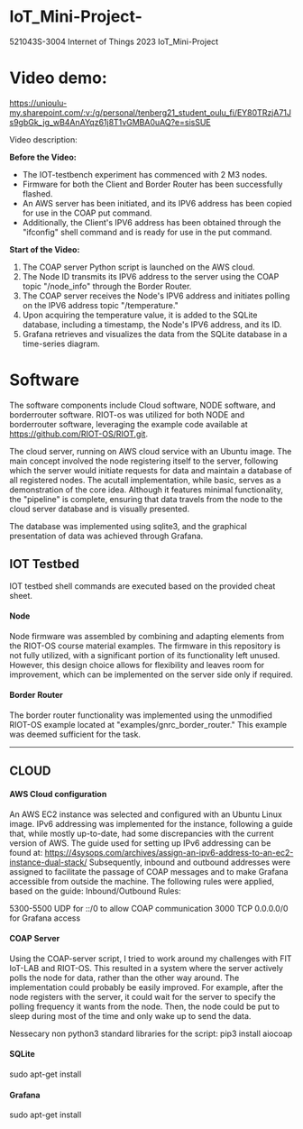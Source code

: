 # IoT_Mini-Project-
521043S-3004 Internet of Things 2023 IoT_Mini-Project 

# Video demo: 
https://unioulu-my.sharepoint.com/:v:/g/personal/tenberg21_student_oulu_fi/EY80TRzjA71Js9gbGk_jg_wB4AnAYqz61j8T1vGMBA0uAQ?e=sisSUE

Video description:

**Before the Video:**
- The IOT-testbench experiment has commenced with 2 M3 nodes.
- Firmware for both the Client and Border Router has been successfully flashed.
- An AWS server has been initiated, and its IPV6 address has been copied for use in the COAP put command.
- Additionally, the Client's IPV6 address has been obtained through the "ifconfig" shell command and is ready for use in the put command.

**Start of the Video:**
1. The COAP server Python script is launched on the AWS cloud.
2. The Node ID transmits its IPV6 address to the server using the COAP topic "/node_info" through the Border Router.
3. The COAP server receives the Node's IPV6 address and initiates polling on the IPV6 address topic "/temperature."
4. Upon acquiring the temperature value, it is added to the SQLite database, including a timestamp, the Node's IPV6 address, and its ID.
5. Grafana retrieves and visualizes the data from the SQLite database in a time-series diagram.


# Software
The software components include Cloud software, NODE software, and borderrouter software. RIOT-os was utilized for both NODE and borderrouter software, leveraging the example code available at https://github.com/RIOT-OS/RIOT.git.

The cloud server, running on AWS cloud service with an Ubuntu image. The main concept involved the node registering itself to the server, following which the server would initiate requests for data and maintain a database of all registered nodes. The acutall implementation, while basic, serves as a demonstration of the core idea. Although it features minimal functionality, the "pipeline" is complete, ensuring that data travels from the node to the cloud server database and is visually presented.

The database was implemented using sqlite3, and the graphical presentation of data was achieved through Grafana.
## IOT Testbed
IOT testbed shell commands are executed based on the provided cheat sheet.
#### Node
Node firmware was assembled by combining and adapting elements from the RIOT-OS course material examples. The firmware in this repository is not fully utilized, with a significant portion of its functionality left unused. However, this design choice allows for flexibility and leaves room for improvement, which can be implemented on the server side only if required.
#### Border Router
The border router functionality was implemented using the unmodified RIOT-OS example located at "examples/gnrc_border_router." This example was deemed sufficient for the task.
_____________________
## CLOUD
####  AWS Cloud configuration
An AWS EC2 instance was selected and configured with an Ubuntu Linux image. IPv6 addressing was implemented for the instance, following a guide that, while mostly up-to-date, had some discrepancies with the current version of AWS. The guide used for setting up IPv6 addressing can be found at: https://4sysops.com/archives/assign-an-ipv6-address-to-an-ec2-instance-dual-stack/
Subsequently, inbound and outbound addresses were assigned to facilitate the passage of COAP messages and to make Grafana accessible from outside the machine. The following rules were applied, based on the guide:
Inbound/Outbound Rules:

5300-5500 UDP for ::/0 to allow COAP communication
3000 TCP 0.0.0.0/0 for Grafana access



#### COAP Server
Using the COAP-server script, I tried to work around my challenges with FIT IoT-LAB and RIOT-OS. This resulted in a system where the server actively polls the node for data, rather than the other way around.
The implementation could probably be easily improved. For example, after the node registers with the server, it could wait for the server to specify the polling frequency it wants from the node. Then, the node could be put to sleep during most of the time and only wake up to send the data.

Nessecary non python3 standard libraries for the script:
pip3 install aiocoap


#### SQLite
sudo apt-get install
#### Grafana
sudo apt-get install
